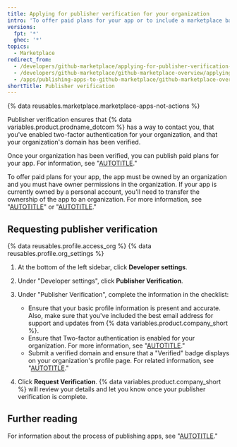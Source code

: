 ```yaml
---
title: Applying for publisher verification for your organization
intro: 'To offer paid plans for your app or to include a marketplace badge in your app listing, you must complete the publisher verification process for your organization.'
versions:
  fpt: '*'
  ghec: '*'
topics:
  - Marketplace
redirect_from:
  - /developers/github-marketplace/applying-for-publisher-verification-for-your-organization
  - /developers/github-marketplace/github-marketplace-overview/applying-for-publisher-verification-for-your-organization
  - /apps/publishing-apps-to-github-marketplace/github-marketplace-overview/applying-for-publisher-verification-for-your-organization
shortTitle: Publisher verification
---
```


{% data reusables.marketplace.marketplace-apps-not-actions %}

Publisher verification ensures that {% data variables.product.prodname_dotcom %} has a way to contact you, that you've enabled two-factor authentication for your organization, and that your organization's domain has been verified.

Once your organization has been verified, you can publish paid plans for your app. For information, see "[AUTOTITLE](/apps/publishing-apps-to-github-marketplace/listing-an-app-on-github-marketplace/setting-pricing-plans-for-your-listing)."

To offer paid plans for your app, the app must be owned by an organization and you must have owner permissions in the organization. If your app is currently owned by a personal account, you'll need to transfer the ownership of the app to an organization. For more information, see "[AUTOTITLE](/apps/maintaining-github-apps/transferring-ownership-of-a-github-app)" or "[AUTOTITLE](/apps/oauth-apps/maintaining-oauth-apps/transferring-ownership-of-an-oauth-app)."

## Requesting publisher verification

{% data reusables.profile.access_org %}
{% data reusables.profile.org_settings %}
1. At the bottom of the left sidebar, click **Developer settings**.
1. Under "Developer settings", click **Publisher Verification**.
1. Under "Publisher Verification", complete the information in the checklist:
   - Ensure that your basic profile information is present and accurate. Also, make sure that you've included the best email address for support and updates from {% data variables.product.company_short %}.
   - Ensure that Two-factor authentication is enabled for your organization. For more information, see "[AUTOTITLE](/organizations/keeping-your-organization-secure/managing-two-factor-authentication-for-your-organization/requiring-two-factor-authentication-in-your-organization)."
   - Submit a verified domain and ensure that a "Verified" badge displays on your organization's profile page. For related information, see "[AUTOTITLE](/organizations/managing-organization-settings/verifying-or-approving-a-domain-for-your-organization)."

1. Click **Request Verification**. {% data variables.product.company_short %} will review your details and let you know once your publisher verification is complete.

## Further reading

For information about the process of publishing apps, see "[AUTOTITLE](/apps/publishing-apps-to-github-marketplace/github-marketplace-overview/about-github-marketplace)."
